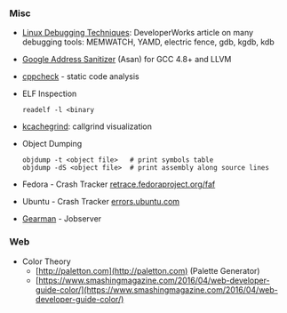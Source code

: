 ### Misc

-   [Linux Debugging Techniques](http://www.ibm.com/developerworks/linux/library/l-debug/):
    DeveloperWorks article on many debugging tools: MEMWATCH, YAMD, electric fence, gdb, kgdb, kdb
-   [Google Address Sanitizer](http://code.google.com/p/address-sanitizer/wiki/AddressSanitizer) (Asan) for GCC 4.8+ and LLVM
-   [cppcheck](http://cppcheck.sourceforge.net/) - static code analysis
-   ELF Inspection

        readelf -l <binary

-   [kcachegrind](http://kcachegrind.sourceforge.net/html/Home.html):
    callgrind visualization
-   Object Dumping

        objdump -t <object file>   # print symbols table
        objdump -dS <object file>  # print assembly along source lines

-   Fedora - Crash Tracker [retrace.fedoraproject.org/faf](https://retrace.fedoraproject.org/faf/)
-   Ubuntu - Crash Tracker [errors.ubuntu.com](https://errors.ubuntu.com/)
-   [Gearman](http://gearman.org/) - Jobserver

### Web

-   Color Theory
    -   [http://paletton.com](http://paletton.com) (Palette Generator)
    -   [https://www.smashingmagazine.com/2016/04/web-developer-guide-color/](https://www.smashingmagazine.com/2016/04/web-developer-guide-color/)
